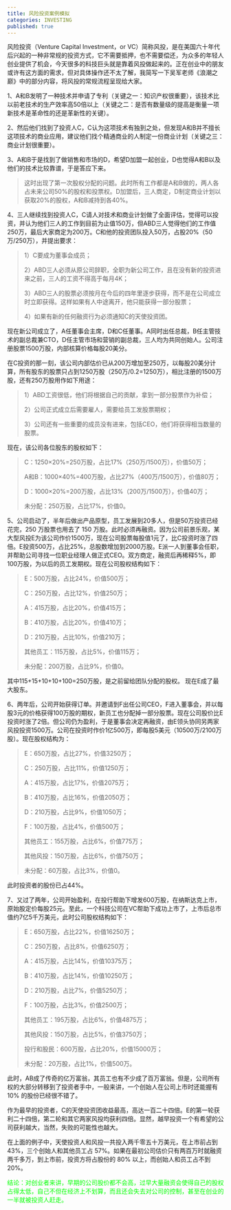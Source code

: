 ```yaml
---
title: 风险投资案例模拟
categories: INVESTING
published: true
---
```


风险投资（Venture Capital Investment，or VC）简称风投，是在美国六十年代后兴起的一种非常规的投资方式，它不需要抵押，也不需要偿还，为众多的年轻人创业提供了机会，今天很多的科技巨头就是靠着风投做起来的。正在创业中的朋友或许有这方面的需求，但对具体操作还不太了解，我简写一下吴军老师《浪潮之巅》中的部分内容，将风投的常规流程呈现给大家。

1、A和B发明了一种技术并申请了专利（关键之一：知识产权很重要），该技术比以前老技术的生产效率高50倍以上（关键之二：是否有数量级的提高是衡量一项新技术是革命性的还是革新性的关键）。

2、然后他们找到了投资人C，C认为这项技术有独到之处，但发现A和B并不擅长这项技术的商业应用，建议他们找个精通商业的人制定一份商业计划（关键之三：商业计划很重要）。

3、A和B于是找到了做销售和市场的D，希望D加盟一起创业，D也觉得A和B以及他们的技术比较靠谱，于是答应下来。

>这时出现了第一次股权分配的问题。此时所有工作都是A和B做的，两人各占未来公司50%的股权和投票权。D加盟后，三人商定，D制定商业计划以获取20%的股权，A和B减持到各40%。

4、三人继续找到投资人C，C请人对技术和商业计划做了全面评估，觉得可以投资，并认为他们三人的工作到目前为止值150万，但ABD三人觉得他们的工作值250万，最后大家商定为200万。C和他的投资团队投入50万，占股20%（50万/250万），并提出要求：

>1）C要成为董事会成员；
>
>2）ABD三人必须从原公司辞职，全职为新公司工作，且在没有新的投资进来之前，三人的工资不得高于每月4K；
>
>3）ABD三人的股票必须按月在今后的四年里逐步获得，而不是在公司成立时立即获得。这样如果有人中途离开，他只能获得一部分股票；
>
>4）如果有新的任何融资行为必须通知C的天使投资团。

现在新公司成立了，A任董事会主席，D和C任董事。A同时出任总裁，B任主管技术的副总裁兼CTO，D任主管市场和营销的副总裁，三人均为共同创始人。公司注册股票1500万股，内部核算价格每股20美分。

在C投资的那一刻，该公司内部估价已从200万增加至250万，以每股20美分计算，所有股东的股票只占到1250万股（250万/0.2=1250万），相比注册的1500万股，还有250万股用作如下用途：

>1）ABD工资很低，他们将根据自己的贡献，拿到一部分股票作为补偿；
>
>2）公司正式成立后需要雇人，需要给员工发股票期权；
>
>3）公司还有一些重要的成员没有进来，包括CEO，他们将获得相当数量的股票。

现在，该公司各位股东的股权如下：

>C：1250×20%=250万股，占比17%（250万/1500万），价值50万；
>
>A和B：1000×40%=400万股，占比27%（400万/1500万），价值80万；
>
>D：1000×20%=200万股，占比13%（200万/1500万），价值40万；
>
>未分配：250万股，占比17%，价值0。

5、公司启动了，半年后做出产品原型，员工发展到20多人，但是50万投资已经花完，250 万股票也用去了 150 万股。此时必须再融资。因为公司前景乐观，某大型风投E为该公司作价1500万，现在公司股票每股值1元了，比C投资时涨了四倍。E投资500万，占比25%，总股数增加到2000万股。E派一人到董事会任职，并帮助公司寻找一位职业经理人做正式CEO。双方商定，融资后再稀释5%，即100万股，为以后的员工发期权。现在公司股权结构如下：
>E：500万股，占比24%，价值500万；
>
>C：250万股，占比12%，价值250万；
>
>A：415万股，占比20%，价值415万；
>
>B：410万股，占比20%，价值410万；
>
>D：210万股，占比10%，价值210万；
>
>其他员工：115万股，占比5%，价值115万；
>
>未分配：200万股，占比9%，价值0。

其中115+15+10+10+100=250万股，是之前留给团队分配的股权。
现在E成了最大股东。

6、两年后，公司开始获得订单。并邀请到F出任公司CEO，F进入董事会，并以每股3元的价格获得100万股的期权，新员工也分配掉一部分股票。现在公司股价比E投资时涨了2倍。但公司仍为盈利，于是董事会决定再融资，由E领头协同另两家风投投资1500万。公司在投资时作价1亿500万，即每股5美元（10500万/2100万股）。现在股权结构为：
>E：650万股，占比27%，价值3250万；
>
>C：250万股，占比11%，价值1250万；
>
>A：415万股，占比17%，价值2075万；
>
>B：410万股，占比16%，价值2050万；
>
>D：210万股，占比9%，价值1050万；
>
>F：100万股，占比4%，价值500万；
>
>其他员工：155万股，占比6%，价值775万；
>
>其他风投：150万股，占比6%，价值750万；
>
>未分配：60万股，占比3%，价值0。

此时投资者的股份已占44%。

7、又过了两年，公司开始盈利，在投行帮助下增发600万股，在纳斯达克上市，原始股定价每股25元。至此，一个科技公司在VC帮助下成功上市了，上市后总市值约7亿5千万美元，此时公司股权结构如下：
>E：650万股，占比22%，价值16250万；
>
>C：250万股，占比8%，价值6250万；
>
>A：415万股，占比14%，价值10375万；
>
>B：410万股，占比14%，价值10250万；
>
>D：210万股，占比7%，价值5250万；
>
>F：100万股，占比3%，价值2500万；
>
>其他员工：195万股，占比6%，价值4875万；
>
>其他风投：150万股，占比5%，价值3750万；
>
>投行和股民：600万股，占比20%，价值15000万；
>
>未分配：20万股，占比1%，价值500万。

此时，AB成了传奇的亿万富翁，其员工也有不少成了百万富翁。但是，公司所有权的大部分转移到了投资者手中，一般来讲，一个创始人在公司上市时还能握有 10% 的股份已经很不错了。

作为最早的投资者，C的天使投资团收益最高，高达一百二十四倍。E的第一轮获利二十四倍，第二轮和其它两家风投均获利四倍。显然，越早投资一个有希望的公司获利越大，当然，失败的可能性也越大。

在上面的例子中，天使投资人和风投一共投入两千零五十万美元，在上市前占到 43%，三个创始人和其他员工占 57%。如果在最初公司估价只有两百万时就融资两千多万，到上市前，投资方将占股份的 80% 以上，而创始人和员工占不到 20%。

<font color=lime>结论：对创业者来讲，早期的公司股价都不会高，过早大量融资会使得自己的股权占得太低，自己不但在经济上不划算，而且还会失去对公司的控制，甚至在创业的一半就被投资人赶走。</font>